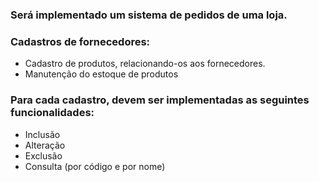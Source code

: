 ### Será implementado um sistema de pedidos de uma loja.

### Cadastros de fornecedores:
- Cadastro de produtos, relacionando-os aos fornecedores.
- Manutenção do estoque de produtos

### Para cada cadastro, devem ser implementadas as seguintes funcionalidades:
- Inclusão
- Alteração
- Exclusão
- Consulta (por código e por nome)
